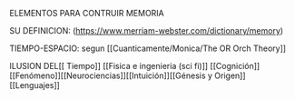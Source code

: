 ELEMENTOS PARA CONTRUIR MEMORIA

SU DEFINICION: (https://www.merriam-webster.com/dictionary/memory)

TIEMPO-ESPACIO: segun [[Cuanticamente/Monica/The OR Orch Theory]]

ILUSION DEL[[ Tiempo]]
[[Fisica e ingenieria (sci fi)]] [[Cognición]]
[[Fenómeno]][[Neurociencias]][[Intuición]][[Génesis y Origen]]
[[Lenguajes]] 

